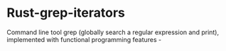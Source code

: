 # Rust-grep-iterators
Command line tool grep (globally search a regular expression and print), implemented with functional programming features -
